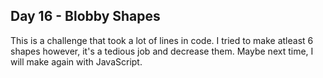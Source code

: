 ## Day 16 - Blobby Shapes

This is a challenge that took a lot of lines in code. I tried to make atleast 6 shapes however, it's a tedious job and decrease them. Maybe next time, I will make again with JavaScript.

